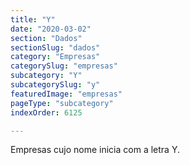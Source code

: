 ```yaml
---
title: "Y"
date: "2020-03-02"
section: "Dados"
sectionSlug: "dados"
category: "Empresas"
categorySlug: "empresas"
subcategory: "Y"
subcategorySlug: "y"
featuredImage: "empresas"
pageType: "subcategory"
indexOrder: 6125

---
```


Empresas cujo nome inicia com a letra Y.